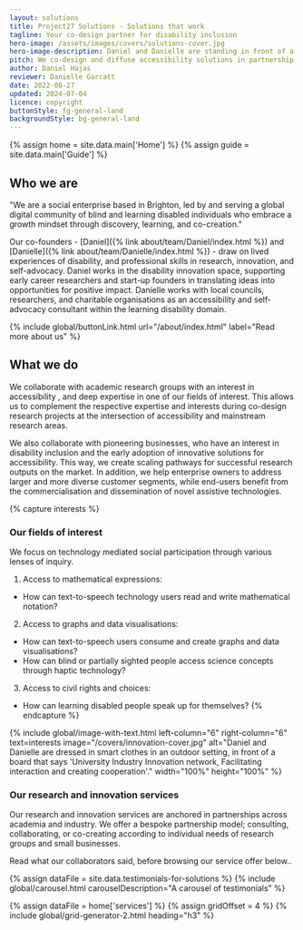 ```yaml
---
layout: solutions
title: Project27 Solutions - Solutions that work
tagline: Your co-design partner for disability inclusion
hero-image: /assets/images/covers/solutions-cover.jpg
hero-image-description: Daniel and Danielle are standing in front of a wall displaying eight speechbubbles. The following text is visible, 'Impact through effective partnership management',  'Fundamentals 360 view of business cooperation', 'business entrepreneurship', 'Creating startups', 'Developing entrepreneurial minds', 'Up for impactful research', 'Strategic partnerships' and 'for impact'.
pitch: We co-design and diffuse accessibility solutions in partnership with researchers and small businesses.
author: Daniel Hajas
reviewer: Danielle Garratt
date: 2022-08-27
updated: 2024-07-04
licence: copyright
buttonStyle: fg-general-land
backgroundStyle: bg-general-land
---
```


{% assign home = site.data.main['Home'] %}
{% assign guide = site.data.main['Guide'] %}

## Who we are

"We are a social enterprise based in Brighton, led by and serving a global digital community of blind and learning disabled individuals who embrace a growth mindset through discovery, learning, and co-creation."

Our co-founders - [Daniel]({% link about/team/Daniel/index.html %}) and [Danielle]({% link about/team/Danielle/index.html %}) - draw on lived experiences of disability, and professional skills in research, innovation, and self-advocacy.
Daniel works in the disability innovation space, supporting early career researchers and start-up founders in translating ideas into opportunities for positive impact.
Danielle works with local councils, researchers, and charitable organisations as an accessibility and self-advocacy consultant within the learning disability domain.

{% include global/buttonLink.html url="/about/index.html" label="Read more about us" %}

## What we do

We collaborate with academic research groups with an interest in accessibility , and deep expertise in one of our fields of interest.
This allows us to complement the respective expertise and interests during co-design research projects at the intersection of accessibility and mainstream research areas.

We also collaborate with pioneering businesses, who have an interest in disability inclusion and the early adoption of innovative solutions for accessibility.
This way, we create scaling pathways for successful research outputs on the market.
In addition, we help enterprise owners to address larger and more diverse customer segments, while end-users benefit from the commercialisation and dissemination of novel assistive technologies.

{% capture interests %}
### Our fields of interest

We focus on technology mediated social participation through various lenses of inquiry.

1. Access to mathematical expressions:
 - How can text-to-speech technology users read and write mathematical notation?
2. Access to graphs and data visualisations:
 - How can text-to-speech users consume and create graphs and data visualisations?
 - How can blind or partially sighted people access science concepts through haptic technology?
3. Access to civil rights and choices:
 - How can learning disabled people speak up for themselves?
{% endcapture %}

{% include global/image-with-text.html left-column="6" right-column="6" text=interests image="/covers/innovation-cover.jpg" alt="Daniel and Danielle are dressed in smart clothes in an outdoor setting, in front of a board that says 'University Industry Innovation network, Facilitating interaction and creating cooperation'." width="100%" height="100%" %}

### Our research and innovation services

Our research and innovation services are anchored in partnerships across academia and industry.
We offer a bespoke partnership model; consulting, collaborating, or co-creating according to individual needs of research groups and small businesses.

Read what our collaborators said, before browsing our service offer below..

{% assign dataFile = site.data.testimonials-for-solutions %}
{% include global/carousel.html carouselDescription="A carousel of testimonials" %}

{% assign dataFile = home['services'] %}
{% assign gridOffset = 4 %}
{% include global/grid-generator-2.html heading="h3" %}